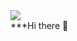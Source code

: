 <div>
  <img src="https://www.canva.com/design/DAFnEhmLJj4/O5497H8LHUDK5_bYN-b-Eg/edit?utm_content=DAFnEhmLJj4&utm_campaign=designshare&utm_medium=link2&utm_source=sharebutton">
</div>
***Hi there 👋

<!--
**Grymbo/Grymbo** is a ✨ _special_ ✨ repository because its `README.md` (this file) appears on your GitHub profile.

Here are some ideas to get you started:

- 🔭 I’m currently working on ...
- 🌱 I’m currently learning ...
- 👯 I’m looking to collaborate on ...
- 🤔 I’m looking for help with ...
- 💬 Ask me about ...
- 📫 How to reach me: ...
- 😄 Pronouns: ...
- ⚡ Fun fact: ...
-->
